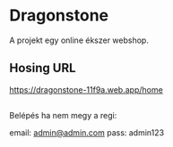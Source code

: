 # Dragonstone

A projekt egy online ékszer webshop.

## Hosing URL

https://dragonstone-11f9a.web.app/home

##

Belépés ha nem megy a regi:

email: admin@admin.com
pass:  admin123
